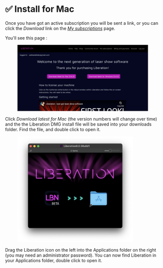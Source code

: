 # ✅ Install for Mac

Once you have got an active subscription you will be sent a link, or you can click the _Download_ link on the [_My subscriptions_](https://liberationlaser.com/account/my-products) page.

You'll see this page :

<figure><img src="../.gitbook/assets/windows-download-page.png" alt=""><figcaption></figcaption></figure>

Click _Download latest for Mac_ (the version numbers will change over time) and the the Liberation DMG install file will be saved into your downloads folder. Find the file, and double click to open it.&#x20;

<figure><img src="../.gitbook/assets/Screenshot 2024-07-13 at 11.13.24.png" alt="" width="375"><figcaption></figcaption></figure>

Drag the Liberation icon on the left into the Applications folder on the right (you may need an administrator password). You can now find Liberation in your Applications folder, double click to open it.&#x20;
